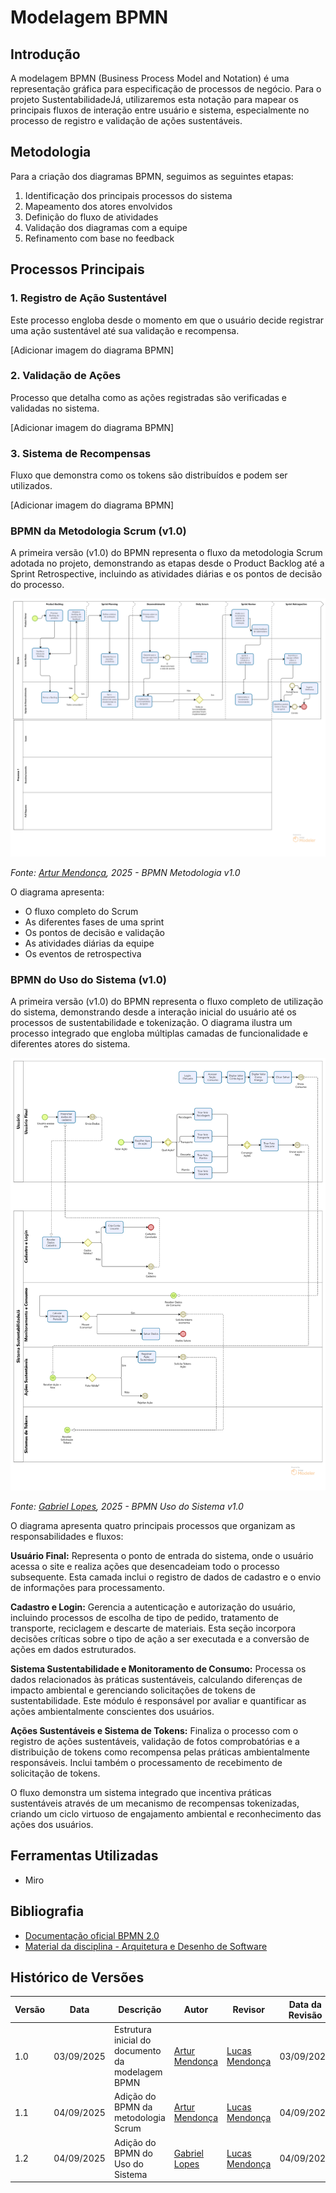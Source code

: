 # Modelagem BPMN

## Introdução

A modelagem BPMN (Business Process Model and Notation) é uma representação gráfica para especificação de processos de negócio. Para o projeto SustentabilidadeJá, utilizaremos esta notação para mapear os principais fluxos de interação entre usuário e sistema, especialmente no processo de registro e validação de ações sustentáveis.

## Metodologia

Para a criação dos diagramas BPMN, seguimos as seguintes etapas:

1. Identificação dos principais processos do sistema
2. Mapeamento dos atores envolvidos
3. Definição do fluxo de atividades
4. Validação dos diagramas com a equipe
5. Refinamento com base no feedback

## Processos Principais

### 1. Registro de Ação Sustentável
Este processo engloba desde o momento em que o usuário decide registrar uma ação sustentável até sua validação e recompensa.

[Adicionar imagem do diagrama BPMN]

### 2. Validação de Ações
Processo que detalha como as ações registradas são verificadas e validadas no sistema.

[Adicionar imagem do diagrama BPMN]

### 3. Sistema de Recompensas
Fluxo que demonstra como os tokens são distribuídos e podem ser utilizados.

[Adicionar imagem do diagrama BPMN]

### BPMN da Metodologia Scrum (v1.0)
A primeira versão (v1.0) do BPMN representa o fluxo da metodologia Scrum adotada no projeto, demonstrando as etapas desde o Product Backlog até a Sprint Retrospective, incluindo as atividades diárias e os pontos de decisão do processo.

![BPMN Metodologia v1.0](../assets/bpmn/BPMN%20metodologia.png)

*Fonte: [Artur Mendonça](https://github.com/ArtyMend07), 2025 - BPMN Metodologia v1.0*

O diagrama apresenta:
- O fluxo completo do Scrum
- As diferentes fases de uma sprint
- Os pontos de decisão e validação
- As atividades diárias da equipe
- Os eventos de retrospectiva


### BPMN do Uso do Sistema (v1.0)

A primeira versão (v1.0) do BPMN representa o fluxo completo de utilização do sistema, demonstrando desde a interação inicial do usuário até os processos de sustentabilidade e tokenização. O diagrama ilustra um processo integrado que engloba múltiplas camadas de funcionalidade e diferentes atores do sistema.

![BPMN Uso do sistema v1.0](../assets/bpmn/BPMN%20Uso%20do%20sistema.png)

*Fonte: [Gabriel Lopes](https://github.com/BrzGab), 2025 - BPMN Uso do Sistema v1.0*

O diagrama apresenta quatro principais processos que organizam as responsabilidades e fluxos:

**Usuário Final:** Representa o ponto de entrada do sistema, onde o usuário acessa o site e realiza ações que desencadeiam todo o processo subsequente. Esta camada inclui o registro de dados de cadastro e o envio de informações para processamento.

**Cadastro e Login:** Gerencia a autenticação e autorização do usuário, incluindo processos de escolha de tipo de pedido, tratamento de transporte, reciclagem e descarte de materiais. Esta seção incorpora decisões críticas sobre o tipo de ação a ser executada e a conversão de ações em dados estruturados.

**Sistema Sustentabilidade e Monitoramento de Consumo:** Processa os dados relacionados às práticas sustentáveis, calculando diferenças de impacto ambiental e gerenciando solicitações de tokens de sustentabilidade. Este módulo é responsável por avaliar e quantificar as ações ambientalmente conscientes dos usuários.

**Ações Sustentáveis e Sistema de Tokens:** Finaliza o processo com o registro de ações sustentáveis, validação de fotos comprobatórias e a distribuição de tokens como recompensa pelas práticas ambientalmente responsáveis. Inclui também o processamento de recebimento de solicitação de tokens.

O fluxo demonstra um sistema integrado que incentiva práticas sustentáveis através de um mecanismo de recompensas tokenizadas, criando um ciclo virtuoso de engajamento ambiental e reconhecimento das ações dos usuários.

## Ferramentas Utilizadas
- Miro

## Bibliografia
- [Documentação oficial BPMN 2.0](https://www.omg.org/spec/BPMN/2.0/)
- [Material da disciplina - Arquitetura e Desenho de Software](https://aprender3.unb.br/pluginfile.php/3178527/mod_page/content/2/Arquitetura%20e%20Desenho%20de%20software%20-%20Aula%20BPMN%20Exemplos%20-%20Profa.%20Milene.pdf)

## Histórico de Versões

| Versão | Data | Descrição | Autor | Revisor | Data da Revisão |
|--------|------|-----------|--------|---------|-----------------|
| 1.0 | 03/09/2025 | Estrutura inicial do documento da modelagem BPMN | [Artur Mendonça](https://github.com/ArtyMend07) | [Lucas Mendonça](https://github.com/lucasarruda9) | 03/09/2025 |
| 1.1 | 04/09/2025 | Adição do BPMN da metodologia Scrum | [Artur Mendonça](https://github.com/ArtyMend07) | [Lucas Mendonça](https://github.com/lucasarruda9) | 04/09/2025 |
| 1.2 | 04/09/2025 | Adição do BPMN do Uso do Sistema | [Gabriel Lopes](https://github.com/BrzGab) | [Lucas Mendonça](https://github.com/lucasarruda9) | 04/09/2025 |